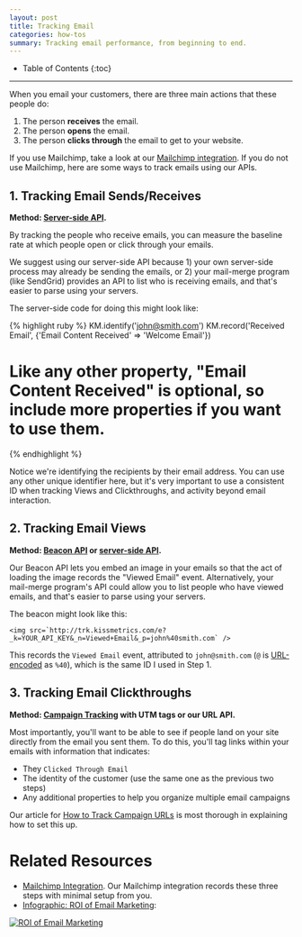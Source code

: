 ```yaml
---
layout: post
title: Tracking Email
categories: how-tos
summary: Tracking email performance, from beginning to end.
---
```

* Table of Contents
{:toc}
* * *

When you email your customers, there are three main actions that these people do:

1. The person **receives** the email.
2. The person **opens** the email.
3. The person **clicks through** the email to get to your website.

If you use Mailchimp, take a look at our [Mailchimp integration][mailchimp]. If you do not use Mailchimp, here are some ways to track emails using our APIs.

## 1. Tracking Email Sends/Receives

**Method: [Server-side API][server].**

By tracking the people who receive emails, you can measure the baseline rate at which people open or click through your emails.

We suggest using our server-side API because 1) your own server-side process may already be sending the emails, or 2) your mail-merge program (like SendGrid) provides an API to list who is receiving emails, and that's easier to parse using your servers.

The server-side code for doing this might look like:

{% highlight ruby %}
KM.identify('john@smith.com')
KM.record('Received Email', {'Email Content Received' => 'Welcome Email'})
# Like any other property, "Email Content Received" is optional, so include more properties if you want to use them.
{% endhighlight %}

Notice we're identifying the recipients by their email address. You can use any other unique identifier here, but it's very important to use a consistent ID when tracking Views and Clickthroughs, and activity beyond email interaction.

## 2. Tracking Email Views

**Method: [Beacon API][beacon] or [server-side API][server].**

Our Beacon API lets you embed an image in your emails so that the act of loading the image records the "Viewed Email" event. Alternatively, your mail-merge program's API could allow you to list people who have viewed emails, and that's easier to parse using your servers.

The beacon might look like this:

    <img src=`http://trk.kissmetrics.com/e?_k=YOUR_API_KEY&_n=Viewed+Email&_p=john%40smith.com` />

This records the `Viewed Email` event, attributed to `john@smith.com` (`@` is [URL-encoded][encoding] as `%40`), which is the same ID I used in Step 1.

## 3. Tracking Email Clickthroughs

**Method: [Campaign Tracking][campaigns] with UTM tags or our URL API.**

Most importantly, you'll want to be able to see if people land on your site directly from the email you sent them. To do this, you'll tag links within your emails with information that indicates:

* They `Clicked Through Email`
* The identity of the customer (use the same one as the previous two steps)
* Any additional properties to help you organize multiple email campaigns

Our article for [How to Track Campaign URLs][campaigns] is most thorough in explaining how to set this up.

# Related Resources

* [Mailchimp Integration][mailchimp]. Our Mailchimp integration records these three steps with minimal setup from you.
* [Infographic: ROI of Email Marketing][roi-email]:

[![ROI of Email Marketing][info-email-png]][info-email-png]

[campaigns]: /how-tos/campaign-tracking
[server]: /apis
[beacon]: /apis/beacon
[roi-email]: /use-cases/roi-email-marketing
[mailchimp]: /integrations/mailchimp
[encoding]: http://www.w3schools.com/tags/ref_urlencode.asp

[info-email-png]: https://s3.amazonaws.com/kissmetrics-support-files/assets/infographics/ROI-Email-Marketing.png
